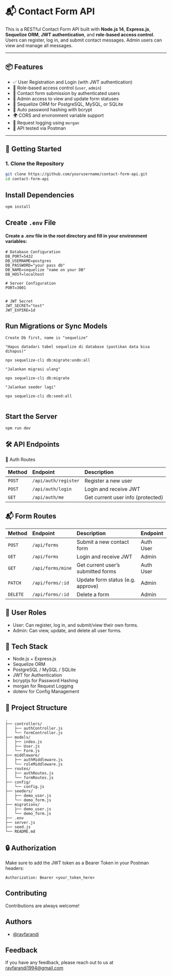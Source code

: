 # 📬 Contact Form API

This is a RESTful Contact Form API built with **Node.js 14**, **Express.js**, **Sequelize ORM**, **JWT authentication**, and **role-based access control**.
Users can register, log in, and submit contact messages. Admin users can view and manage all messages.

---

## 📦 Features

- ✅ User Registration and Login (with JWT authentication)
- 🔐 Role-based access control (`user`, `admin`)
- 📨 Contact form submission by authenticated users
- 👀 Admin access to view and update form statuses
- 🧾 Sequelize ORM for PostgreSQL, MySQL, or SQLite
- 🔄 Auto password hashing with bcrypt
- 🌍 CORS and environment variable support
- 🧾 Request logging using `morgan`
- 🧪 API tested via Postman

---

## 🚀 Getting Started

### 1. Clone the Repository

```bash
git clone https://github.com/yourusername/contact-form-api.git
cd contact-form-api
```
 
 ## Install Dependencies
 ```bash
 npm install
```
 
## Create `.env` File
 
 #### Create a .env file in the root directory and fill in your environment variables:
 
 ```
# Database Configuration
DB_PORT=5432
DB_USERNAME=postgres
DB_PASSWORD="your pass db"
DB_NAME=sequelize "name on your DB"
DB_HOST=localhost

# Server Configuration
PORT=3001


# JWT Secret
JWT_SECRET="test"
JWT_EXPIRE=1d

 ```
 
 ## Run Migrations or Sync Models
 ```
Create Db first, name is "sequelize"

"Hapus datadari tabel sequelize di database (pastikan data bisa dihapus)"

npx sequelize-cli db:migrate:undo:all

"Jalankan migrasi ulang"

npx sequelize-cli db:migrate

"Jalankan seeder lagi"

npx sequelize-cli db:seed:all


```
 

 ## Start the Server
 
 ```
npm run dev

```

## 🛠️ API Endpoints
 🔐 Auth Routes

 | Method | Endpoint     | Description                |
 | :-------- | :------- | :------------------------- |
 | `POST` | `/api/auth/register` | Register a new user |
 | `POST` | `/api/auth/login` | Login and receive JWT |
 | `GET` | `/api/auth/me` | Get current user info (protected) |


## 📬 Form Routes


 | Method | Endpoint     | Description                | Endpoint     |
 | :-------- | :------- | :------------------------- | :------- 
 | `POST` | `/api/forms` | Submit a new contact form |Auth User|
 | `GET` | `/api/forms` | Login and receive JWT |Admin|
 | `GET` | `/api/forms/mine` | Get current user’s submitted forms |Auth User|
 | `PATCH` | `/api/forms/:id` | Update form status (e.g. approve) |Admin|
 | `DELETE` | `/api/forms/:id` | Delete a form |Admin|

 ## 👥 User Roles
- User: Can register, log in, and submit/view their own forms.
- Admin: Can view, update, and delete all user forms.

## 🧰 Tech Stack
- Node.js + Express.js
- Sequelize ORM
- PostgreSQL / MySQL / SQLite
- JWT for Authentication
- bcryptjs for Password Hashing
- morgan for Request Logging
- dotenv for Config Management

## 📂 Project Structure
```
.
├── controllers/
│   ├── authController.js
│   └── formController.js
├── models/
│   ├── index.js
│   ├── User.js
│   └── Form.js
├── middleware/
│   ├── authMiddleware.js
│   └── roleMiddleware.js
├── routes/
│   ├── authRoutes.js
│   └── formRoutes.js
├── config/
│   └── config.js
├── seeders/
│   ├── demo_user.js
│   └── demo_form.js
├── migrations/
│   ├── demo_user.js
│   └── demo_form.js
├── .env
├── server.js
├── seed.js
└── README.md
```
## 🔒 Authorization
Make sure to add the JWT token as a Bearer Token in your Postman headers:
```
Authorization: Bearer <your_token_here>
```

## Contributing

Contributions are always welcome!

## Authors

- [@rayfarandi](https://github.com/rayfarandi)

## Feedback

If you have any feedback, please reach out to us at rayfarandi1994@gmail.com
